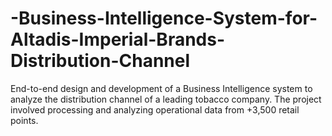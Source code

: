 # -Business-Intelligence-System-for-Altadis-Imperial-Brands-Distribution-Channel
End-to-end design and development of a Business Intelligence system to analyze the distribution channel of a leading tobacco company. The project involved processing and analyzing operational data from +3,500 retail points.
